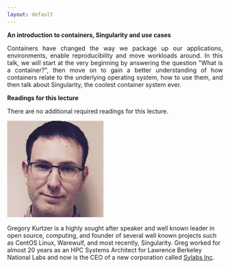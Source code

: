 ```yaml
---
layout: default
---
```


<div class="abstract">

<strong>An introduction to containers, Singularity and use cases</strong>
<p align="justify">
Containers have changed the way we package up our applications, environments, enable reproducibility and move workloads around. In this talk, we will start at the very beginning by answering the question "What is a container?", then move on to gain a better understanding of how containers relate to the underlying operating system, how to use them, and then talk about Singularity, the coolest container system ever.
</p>

<strong>Readings for this lecture</strong>
<p align="justify">
    There are no additional required readings for this lecture.
</p>

</div>

![Greg Kurtzer](/assets/img/greg.jpeg)

Gregory Kurtzer is a highly sought after speaker and well known leader in open source, computing, and founder of several well known projects such as CentOS Linux, Warewulf, and most recently, Singularity. Greg worked for almost 20 years as an HPC Systems Architect for Lawrence Berkeley National Labs and now is the CEO of a new corporation called [Sylabs Inc](https://www.sylabs.io/). 

